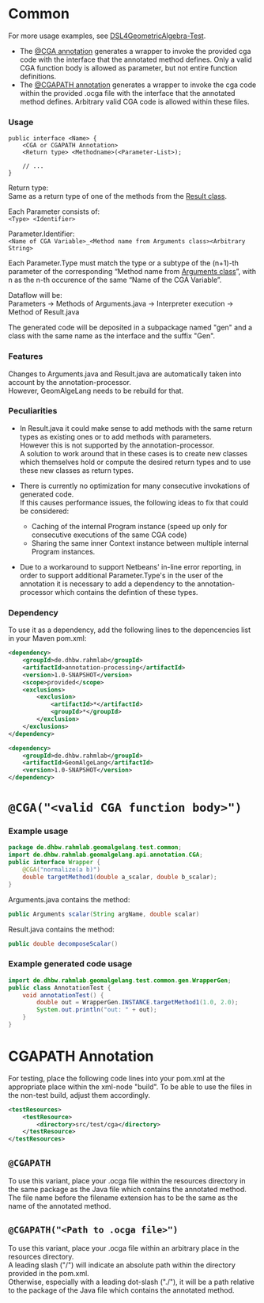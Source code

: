 # Common
For more usage examples, see [DSL4GeometricAlgebra-Test](../DSL4GeometricAlgebra-Test/).

- The [@CGA annotation](#cgaarbitrary-cga-code) generates a wrapper to invoke the provided cga code with the interface that the annotated method defines. Only a valid CGA function body is allowed as parameter, but not entire function definitions.
- The [@CGAPATH annotation](#cgapath-annotation) generates a wrapper to invoke the cga code within the provided .ocga file with the interface that the annotated method defines. Arbitrary valid CGA code is allowed within these files.


### Usage
```
public interface <Name> {
	<CGA or CGAPATH Annotation>
	<Return type> <Methodname>(<Parameter-List>);

	// ...
}
```

Return type: \
Same as a return type of one of the methods from the [Result class](../GeomAlgeLang/src/main/java/de/dhbw/rahmlab/geomalgelang/api/Result.java).

Each Parameter consists of: \
`<Type> <Identifier>`

Parameter.Identifier: \
`<Name of CGA Variable>_<Method name from Arguments class><Arbitrary String>`

Each Parameter.Type must match the type or a subtype of the (n+1)-th parameter of the corresponding “Method name from [Arguments class](../GeomAlgeLang/src/main/java/de/dhbw/rahmlab/geomalgelang/api/Arguments.java)”, with n as the n-th occurence of the same “Name of the CGA Variable”.

Dataflow will be: \
Parameters -> Methods of Arguments.java -> Interpreter execution -> Method of Result.java

The generated code will be deposited in a subpackage named "gen" and a class with the same name as the interface and the suffix "Gen".


### Features
Changes to Arguments.java and Result.java are automatically taken into account by the annotation-processor. \
However, GeomAlgeLang needs to be rebuild for that.


### Peculiarities
- In Result.java it could make sense to add methods with the same return types as existing ones or to add methods with parameters. \
However this is not supported by the annotation-processor. \
A solution to work around that in these cases is to create new classes which themselves hold or compute the desired return types and to use these new classes as return types.

- There is currently no optimization for many consecutive invokations of generated code. \
If this causes performance issues, the following ideas to fix that could be considered:
	- Caching of the internal Program instance (speed up only for consecutive executions of the same CGA code)
	- Sharing the same inner Context instance between multiple internal Program instances.

- Due to a workaround to support Netbeans' in-line error reporting, in order to support additional Parameter.Type's in the user of the annotation it is necessary to add a dependency to the annotation-processor which contains the defintion of these types.


### Dependency
To use it as a dependency, add the following lines to the depencencies list in your Maven pom.xml:
```xml
<dependency>
	<groupId>de.dhbw.rahmlab</groupId>
	<artifactId>annotation-processing</artifactId>
	<version>1.0-SNAPSHOT</version>
	<scope>provided</scope>
	<exclusions>
		<exclusion>
			<artifactId>*</artifactId>
			<groupId>*</groupId>
		</exclusion>
	</exclusions>
</dependency>

<dependency>
	<groupId>de.dhbw.rahmlab</groupId>
	<artifactId>GeomAlgeLang</artifactId>
	<version>1.0-SNAPSHOT</version>
</dependency>
```


# `@CGA("<valid CGA function body>")`
### Example usage
```java
package de.dhbw.rahmlab.geomalgelang.test.common;
import de.dhbw.rahmlab.geomalgelang.api.annotation.CGA;
public interface Wrapper {
	@CGA("normalize(a b)")
	double targetMethod1(double a_scalar, double b_scalar);
}
```

Arguments.java contains the method:
```java
public Arguments scalar(String argName, double scalar)
```

Result.java contains the method:
```java
public double decomposeScalar()
```


### Example generated code usage
```java
import de.dhbw.rahmlab.geomalgelang.test.common.gen.WrapperGen;
public class AnnotationTest {
	void annotationTest() {
		double out = WrapperGen.INSTANCE.targetMethod1(1.0, 2.0);
		System.out.println("out: " + out);
	}
}
```


# CGAPATH Annotation
For testing, place the following code lines into your pom.xml at the appropriate place within the xml-node "build". To be able to use the files in the non-test build, adjust them accordingly.
```xml
<testResources>
	<testResource>
		<directory>src/test/cga</directory>
	</testResource>
</testResources>
```


## `@CGAPATH`
To use this variant, place your .ocga file within the resources directory in the same package as the Java file which contains the annotated method. \
The file name before the filename extension has to be the same as the name of the annotated method.


## `@CGAPATH("<Path to .ocga file>")`
To use this variant, place your .ocga file within an arbitrary place in the resources directory. \
A leading slash ("/") will indicate an absolute path within the directory provided in the pom.xml. \
Otherwise, especially with a leading dot-slash ("./"), it will be a path relative to the package of the Java file which contains the annotated method.

